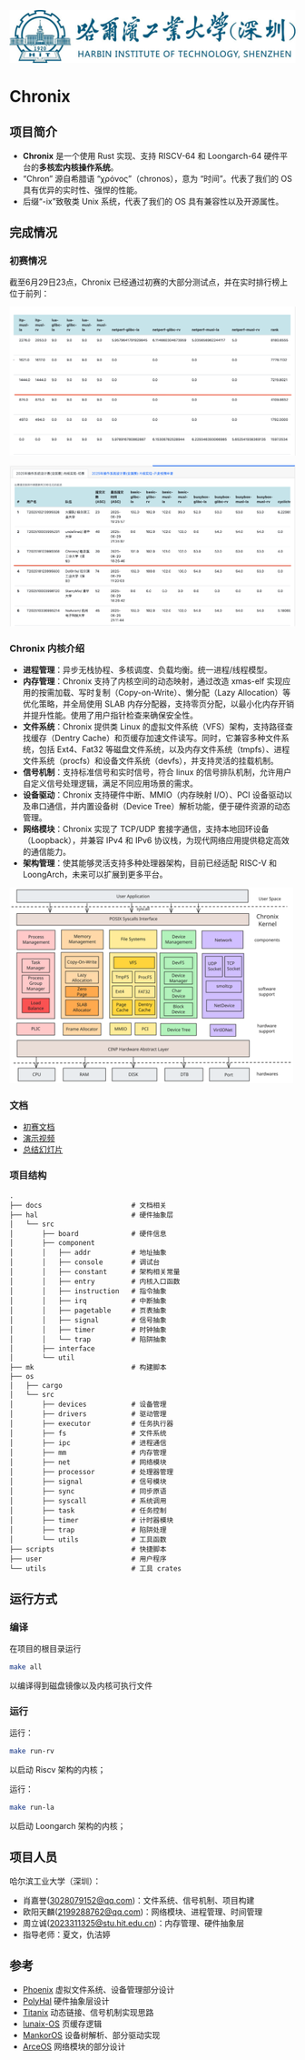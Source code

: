 ![hitsz](./docs/assets/hitsz.jpg)

# Chronix

## 项目简介

- **Chronix** 是一个使用 Rust 实现、支持 RISCV-64 和 Loongarch-64 硬件平台的**多核宏内核操作系统**。
- “Chron” 源自希腊语 “χρόνος”（chronos），意为 “时间”。代表了我们的 OS 具有优异的实时性、强悍的性能。
- 后缀“-ix”致敬类 Unix 系统，代表了我们的 OS 具有兼容性以及开源属性。

## 完成情况

### 初赛情况

截至6月29日23点，Chronix 已经通过初赛的大部分测试点，并在实时排行榜上位于前列：

![leader-board-rank](./docs/assets/leader-board-rank-6-30.png)

![leader-board](./docs/assets/leader-board-6-30.png)



### Chronix 内核介绍

- **进程管理**：异步无栈协程、多核调度、负载均衡。统一进程/线程模型。
- **内存管理**：Chronix 支持了内核空间的动态映射，通过改造 xmas-elf 实现应用的按需加载、写时复制（Copy-on-Write）、懒分配（Lazy Allocation）等优化策略，并全局使用 SLAB 内存分配器，支持零页分配，以最小化内存开销并提升性能。使用了用户指针检查来确保安全性。
- **文件系统**：Chronix 提供类 Linux 的虚拟文件系统（VFS）架构，支持路径查找缓存（Dentry Cache）和页缓存加速文件读写。同时，它兼容多种文件系统，包括 Ext4、Fat32 等磁盘文件系统，以及内存文件系统（tmpfs）、进程文件系统（procfs）和设备文件系统（devfs），并支持灵活的挂载机制。
- **信号机制**：支持标准信号和实时信号，符合 linux 的信号排队机制，允许用户自定义信号处理逻辑，满足不同应用场景的需求。
- **设备驱动**：Chronix 支持硬件中断、MMIO（内存映射 I/O）、PCI 设备驱动以及串口通信，并内置设备树（Device Tree）解析功能，便于硬件资源的动态管理。
- **网络模块**：Chronix 实现了 TCP/UDP 套接字通信，支持本地回环设备（Loopback），并兼容 IPv4 和 IPv6 协议栈，为现代网络应用提供稳定高效的通信能力。
- **架构管理**：使其能够灵活支持多种处理器架构，目前已经适配 RISC-V 和 LoongArch，未来可以扩展到更多平台。

<img src="./docs/assets/chronix-arch.svg" alt="Chronix 内核架构" width="500"/>


### 文档

- [初赛文档]()
- [演示视频]()
- [总结幻灯片]()

### 项目结构

```
.
├── docs                      # 文档相关
├── hal                       # 硬件抽象层
│   └── src                   
│       ├── board             # 硬件信息
│       ├── component
│       │   ├── addr          # 地址抽象
│       │   ├── console       # 调试台
│       │   ├── constant      # 架构相关常量
│       │   ├── entry         # 内核入口函数
│       │   ├── instruction   # 指令抽象
│       │   ├── irq           # 中断抽象
│       │   ├── pagetable     # 页表抽象
│       │   ├── signal        # 信号抽象
│       │   ├── timer         # 时钟抽象
│       │   └── trap          # 陷阱抽象
│       ├── interface
│       └── util
├── mk                        # 构建脚本
├── os
│   ├── cargo
│   └── src
│       ├── devices           # 设备管理
│       ├── drivers           # 驱动管理
│       ├── executor          # 任务执行器
│       ├── fs                # 文件系统
│       ├── ipc               # 进程通信
│       ├── mm                # 内存管理
│       ├── net               # 网络模块
│       ├── processor         # 处理器管理
│       ├── signal            # 信号模块
│       ├── sync              # 同步原语
│       ├── syscall           # 系统调用
│       ├── task              # 任务控制
│       ├── timer             # 计时器模块
│       ├── trap              # 陷阱处理
│       └── utils             # 工具函数
├── scripts                   # 快捷脚本
├── user                      # 用户程序
└── utils                     # 工具 crates
```

## 运行方式

### 编译
在项目的根目录运行

```bash
make all
```

以编译得到磁盘镜像以及内核可执行文件

### 运行

运行：

```bash
make run-rv
```

以启动 Riscv 架构的内核；

运行：

```bash
make run-la
```

以启动 Loongarch 架构的内核；

## 项目人员

哈尔滨工业大学（深圳）：
- 肖嘉誉(3028079152@qq.com)：文件系统、信号机制、项目构建
- 欧阳天麟(2199288762@qq.com)：网络模块、进程管理、时间管理
- 周立诚(2023311325@stu.hit.edu.cn)：内存管理、硬件抽象层
- 指导老师：夏文，仇洁婷

## 参考

- [Phoenix](https://github.com/ChenRuiwei/Phoenix.git) 虚拟文件系统、设备管理部分设计
- [PolyHal](https://github.com/Byte-OS/polyhal.git) 硬件抽象层设计
- [Titanix](https://github.com/greenhandzpx/Titanix.git) 动态链接、信号机制实现思路
- [lunaix-OS](https://github.com/Minep/lunaix-os.git) 页缓存逻辑
- [MankorOS](https://github.com/mankoros/mankoros) 设备树解析、部分驱动实现
- [ArceOS](https://github.com/arceos-org/arceos) 网络模块的部分设计